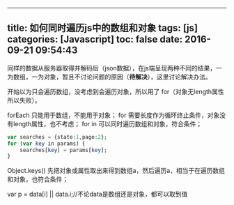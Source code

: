 
---
title: 如何同时遍历js中的数组和对象
tags: [js]
categories: [Javascript]
toc: false
date: 2016-09-21 09:54:43
---

同样的数据从服务器取得并解码后（json数据），在js端呈现两种不同的结果，一为数组，一为对象，暂且不讨论问题的原因（**待解决**），这里讨论解决办法。

开始以为只会遍历数组，没考虑到会遍历对象，所以用了 for（对象无length属性所以失败）。

forEach 只能用于数组，不能用于对象；
for 需要长度作为循环终止条件，对象没有length属性，也不考虑；
for in 可以同时遍历数组和对象，符合条件；

```php
var searches = {state:1,page:2};
for (var key in params) {
    searches[key] = params[key];
}
```

Object.keys() 先把对象或属性取出来得到数组a，然后遍历a，相当于在遍历数组和对象，也符合条件；

var p = data[i] || data.i;//不论data是数组还是对象，都可以取到值


